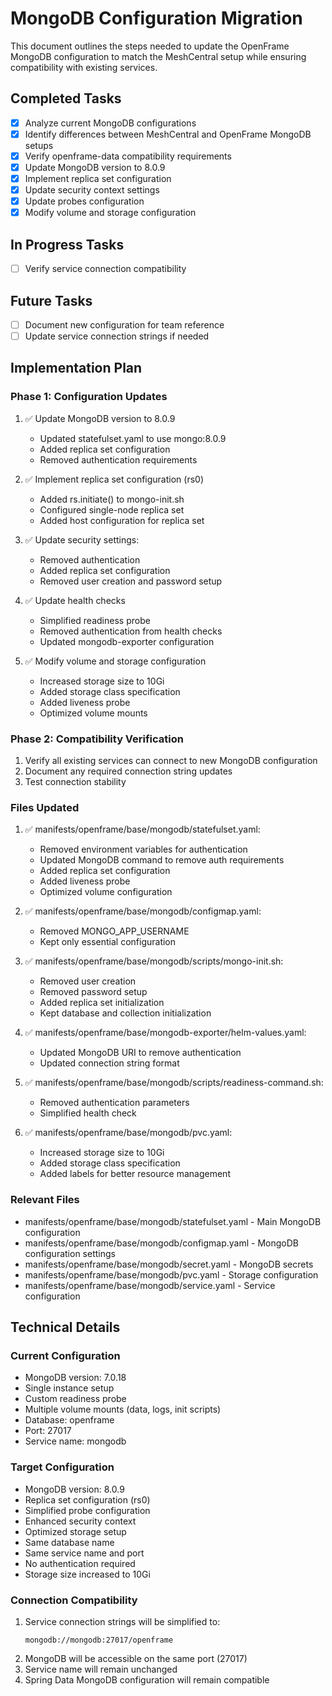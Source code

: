 # MongoDB Configuration Migration

This document outlines the steps needed to update the OpenFrame MongoDB configuration to match the MeshCentral setup while ensuring compatibility with existing services.

## Completed Tasks

- [x] Analyze current MongoDB configurations
- [x] Identify differences between MeshCentral and OpenFrame MongoDB setups
- [x] Verify openframe-data compatibility requirements
- [x] Update MongoDB version to 8.0.9
- [x] Implement replica set configuration
- [x] Update security context settings
- [x] Update probes configuration
- [x] Modify volume and storage configuration

## In Progress Tasks

- [ ] Verify service connection compatibility

## Future Tasks

- [ ] Document new configuration for team reference
- [ ] Update service connection strings if needed

## Implementation Plan

### Phase 1: Configuration Updates
1. ✅ Update MongoDB version to 8.0.9
   - Updated statefulset.yaml to use mongo:8.0.9
   - Added replica set configuration
   - Removed authentication requirements

2. ✅ Implement replica set configuration (rs0)
   - Added rs.initiate() to mongo-init.sh
   - Configured single-node replica set
   - Added host configuration for replica set

3. ✅ Update security settings:
   - Removed authentication
   - Added replica set configuration
   - Removed user creation and password setup

4. ✅ Update health checks
   - Simplified readiness probe
   - Removed authentication from health checks
   - Updated mongodb-exporter configuration

5. ✅ Modify volume and storage configuration
   - Increased storage size to 10Gi
   - Added storage class specification
   - Added liveness probe
   - Optimized volume mounts

### Phase 2: Compatibility Verification
1. Verify all existing services can connect to new MongoDB configuration
2. Document any required connection string updates
3. Test connection stability

### Files Updated

1. ✅ manifests/openframe/base/mongodb/statefulset.yaml:
   - Removed environment variables for authentication
   - Updated MongoDB command to remove auth requirements
   - Added replica set configuration
   - Added liveness probe
   - Optimized volume configuration

2. ✅ manifests/openframe/base/mongodb/configmap.yaml:
   - Removed MONGO_APP_USERNAME
   - Kept only essential configuration

3. ✅ manifests/openframe/base/mongodb/scripts/mongo-init.sh:
   - Removed user creation
   - Removed password setup
   - Added replica set initialization
   - Kept database and collection initialization

4. ✅ manifests/openframe/base/mongodb-exporter/helm-values.yaml:
   - Updated MongoDB URI to remove authentication
   - Updated connection string format

5. ✅ manifests/openframe/base/mongodb/scripts/readiness-command.sh:
   - Removed authentication parameters
   - Simplified health check

6. ✅ manifests/openframe/base/mongodb/pvc.yaml:
   - Increased storage size to 10Gi
   - Added storage class specification
   - Added labels for better resource management

### Relevant Files

- manifests/openframe/base/mongodb/statefulset.yaml - Main MongoDB configuration
- manifests/openframe/base/mongodb/configmap.yaml - MongoDB configuration settings
- manifests/openframe/base/mongodb/secret.yaml - MongoDB secrets
- manifests/openframe/base/mongodb/pvc.yaml - Storage configuration
- manifests/openframe/base/mongodb/service.yaml - Service configuration

## Technical Details

### Current Configuration
- MongoDB version: 7.0.18
- Single instance setup
- Custom readiness probe
- Multiple volume mounts (data, logs, init scripts)
- Database: openframe
- Port: 27017
- Service name: mongodb

### Target Configuration
- MongoDB version: 8.0.9
- Replica set configuration (rs0)
- Simplified probe configuration
- Enhanced security context
- Optimized storage setup
- Same database name
- Same service name and port
- No authentication required
- Storage size increased to 10Gi

### Connection Compatibility
1. Service connection strings will be simplified to:
   ```
   mongodb://mongodb:27017/openframe
   ```
2. MongoDB will be accessible on the same port (27017)
3. Service name will remain unchanged
4. Spring Data MongoDB configuration will remain compatible 